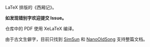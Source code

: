 LaTeX 排版的《西厢记》。

**如发现错别字欢迎提交 Issue。**

仓库中的 PDF 使用 XeLaTeX 编译。

由于古文生僻字，目前只找到 [SimSun](https://learn.microsoft.com/en-us/typography/font-list/simsun) 和 [NanoOldSong](https://github.com/Hansha2011/NanoOldSong) 支持整篇文档。
